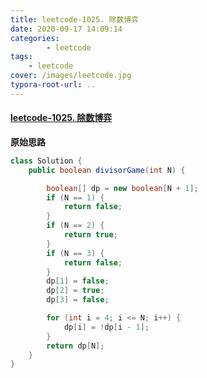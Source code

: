 ```yaml
---
title: leetcode-1025. 除数博弈
date: 2020-09-17 14:09:14
categories: 
		- leetcode
tags: 
	- leetcode
cover: /images/leetcode.jpg
typora-root-url: ..
---
```


#### [leetcode-1025. 除数博弈](https://leetcode-cn.com/problems/divisor-game/)

**原始思路**

```java
class Solution {
    public boolean divisorGame(int N) {

        boolean[] dp = new boolean[N + 1];
        if (N == 1) {
            return false;
        }
        if (N == 2) {
            return true;
        }
        if (N == 3) {
            return false;
        }
        dp[1] = false;
        dp[2] = true;
        dp[3] = false;

        for (int i = 4; i <= N; i++) {
            dp[i] = !dp[i - 1];
        }
        return dp[N];
    }
}
```

